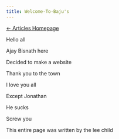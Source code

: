 ```yaml
---
title: Welcome-To-Baju's
---
```


[← Articles Homepage](../⌂%20Home%20Page/Articles.md)
 
Hello all

Ajay Bisnath here

Decided to make a website

Thank you to the town

I love you all

Except Jonathan

He sucks

Screw you

This entire page was written by the lee child

